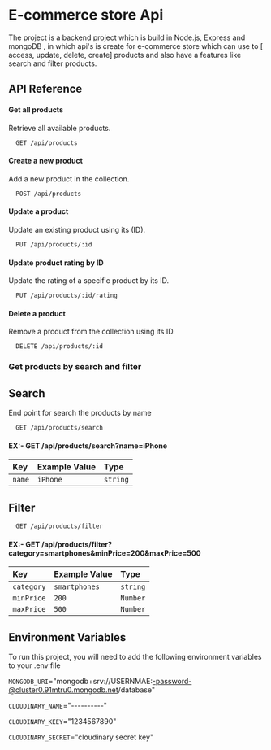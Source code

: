 
# E-commerce store Api

The project is a backend project which is build in Node.js, Express and mongoDB , in which api's is create for e-commerce store which can use to [ access, update, delete, create] products and also have a features like search and filter products.


## API Reference


#### Get all products
Retrieve all available products.
```http
  GET /api/products
```
#### Create a new product
Add a new product in the collection.
```http
  POST /api/products
```
#### Update a product
Update an existing product using its  (ID).
```http
  PUT /api/products/:id
```
#### Update product rating by ID
Update the rating of a specific product by its ID.
```http
  PUT /api/products/:id/rating
```
#### Delete a product
Remove a product from the collection using its ID.
```http
  DELETE /api/products/:id
```
### Get products by search and filter 
## Search
End point for search the products by name 
```http
  GET /api/products/search
```
#### EX:- GET /api/products/search?name=iPhone
| Key | Example Value  | Type                |
| :-------- | :------- | :------------------------- |
| `name` | `iPhone` | `string` |


## Filter
```http
  GET /api/products/filter
```
#### EX:- GET /api/products/filter?category=smartphones&minPrice=200&maxPrice=500

| Key | Example Value   | Type                       |
| :-------- | :------- | :-------------------------------- |
| `category`      | `smartphones` | `string` |
| `minPrice`      | `200` | `Number` |
| `maxPrice`      | `500` | `Number` |




## Environment Variables

To run this project, you will need to add the following environment variables to your .env file


`MONGODB_URI`="mongodb+srv://USERNMAE:-password-@cluster0.91mtru0.mongodb.net/database"

`CLOUDINARY_NAME`="----------"

`CLOUDINARY_KEEY`="1234567890"

`CLOUDINARY_SECRET`="cloudinary secret key"